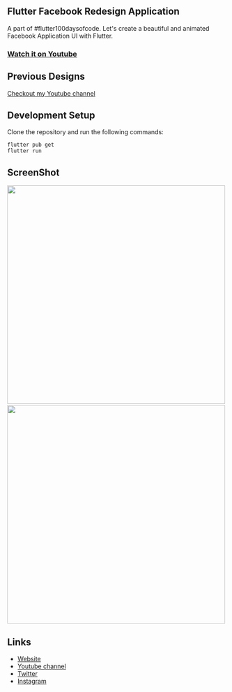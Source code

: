 ## Flutter Facebook Redesign Application

A part of #flutter100daysofcode. Let's create a beautiful and animated Facebook Application UI with Flutter.

### [Watch it on Youtube](https://youtu.be/VDB1OHb5SGg)

## Previous Designs
[Checkout my Youtube channel](https://youtube.com/afgprogrammer)


## Development Setup
Clone the repository and run the following commands:
```
flutter pub get
flutter run
```

## ScreenShot

<img src="assets/screenshot/one.png" height="500em"/>&nbsp;<img src="assets/screenshot/two.png" height="500em" />


## Links

* [Website](https://afgprogrammer.com)
* [Youtube channel](https://youtube.com/afgprogrammer)
* [Twitter](https://twitter.com/afgprogrammer)
* [Instagram](https://instagram.com/afgprogrammer)
